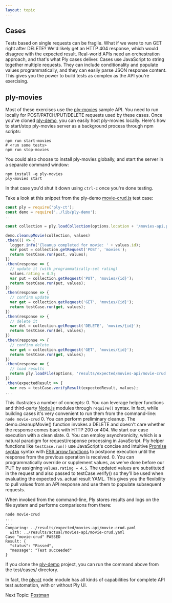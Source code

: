 ```yaml
---
layout: topic
---
```

## Cases
Tests based on single requests can be fragile. What if we were to run GET right after DELETE?  We'd likely get an HTTP 404 response,
which would disagree with the expected result. Real-world APIs need an orchestration approach, and that's what Ply cases deliver.
Cases use JavaScript to string together multiple requests. They can include conditionality and populate values programmatically, and they
can easily parse JSON response content. This gives you the power to build tests as complex as the API you're exercising.

## ply-movies
Most of these exercises use the [ply-movies](https://github.com/ply-ct/ply-movies#readme) sample API.
You need to run locally for POST/PATCH/PUT/DELETE requests used by these cases.
Once you've cloned [ply-demo](https://github.com/ply-ct/ply-demo), you can easily host ply-movies locally.
Here's how to start/stop ply-movies server as a background process through npm scripts:
```
npm run start-movies
# <run some tests>
npm run stop-movies
```
You could also choose to install ply-movies globally, and start the server in a separate command window:
```
npm install -g ply-movies
ply-movies start
```
In that case you'd shut it down using `ctrl-c` once you're done testing.


Take a look at this snippet from the ply-demo [movie-crud.js](https://github.com/ply-ct/ply-demo/blob/master/src/test/ply/cases/movie-crud.js)
test case:
```javascript
const ply = require('ply-ct');
const demo = require('../lib/ply-demo');
...

const collection = ply.loadCollection(options.location + '/movies-api.postman');

demo.cleanupMovie(collection, values)
.then(() => {
  logger.info('Cleanup completed for movie: ' + values.id);
  var post = collection.getRequest('POST', 'movies');
  return testCase.run(post, values);
})
.then(response => {
  // update it (with programmatically-set rating)
  values.rating = 4.5;
  var put = collection.getRequest('PUT', 'movies/{id}');
  return testCase.run(put, values);
})
.then(response => {
  // confirm update
  var get = collection.getRequest('GET', 'movies/{id}');
  return testCase.run(get, values);
})
.then(response => {
  // delete it
  var del = collection.getRequest('DELETE', 'movies/{id}');
  return testCase.run(del, values);
})
.then(response => {
  // confirm delete
  var get = collection.getRequest('GET', 'movies/{id}');
  return testCase.run(get, values);
})
.then(response => {
  // load results
  return ply.loadFile(options, 'results/expected/movies-api/movie-crud.yaml');
})
.then(expectedResult => {
  var res = testCase.verifyResult(expectedResult, values);
...
```
This illustrates a number of concepts:
  0. You can leverage helper functions and third-party [Node.js](https://nodejs.org/en/) modules through `require()` syntax.
     In fact, while building cases it's very convenient to run them from the command-line:
     ```
     node movie-crud
     ```
  0. You can perform preliminary cleanup. The demo.cleanupMovie() function invokes a DELETE and doesn't care whether
     the response comes back with HTTP 200 or 404. We start our case execution with a clean slate.
  0. You can employ asynchronicity, which is a natural paradigm for request/response processing in JavaScript.
     Ply helper functions like `testCase.run()` use JavaScript's concise and intuitive
     [Promise syntax](https://developer.mozilla.org/en-US/docs/Web/JavaScript/Guide/Using_promises) syntax
     with [ES6 arrow functions](https://developer.mozilla.org/en-US/docs/Web/JavaScript/Reference/Functions/Arrow_functions)
     to postpone execution until the response from the previous operation is received.
  0. You can programmatically override or supplement values, as we've done before our PUT by assigning `values.rating = 4.5`.
     The updated values are substituted in the request and also passed to testCase.verify() so they'll be used
     when evaluating the expected vs. actual result YAML. This gives you the flexibility to pull values from
     an API response and use them to populate subsequent requests.
     
When invoked from the command-line, Ply stores results and logs on the file system and performs comparisons from there:
```
node movie-crud
...
...
Comparing: ../results/expected/movies-api/movie-crud.yaml
  with: ../results/actual/movies-api/movie-crud.yaml
Case "movie-crud" PASSED
Result: {
  "status": "Passed",
  "message": "Test succeeded"
}
```
If you clone the [ply-demo](https://github.com/ply-ct/ply-demo) project, you can run the command 
above from the test/cases/ directory.

In fact, the [ply-ct](https://www.npmjs.com/package/ply-ct) node module has all kinds of capabilities for
complete API test automation, with or without Ply UI.

Next Topic: [Postman](postman)
